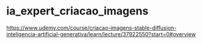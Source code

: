 # ia_expert_criacao_imagens
https://www.udemy.com/course/criacao-imagens-stable-diffusion-inteligencia-artificial-generativa/learn/lecture/37922550?start=0#overview

